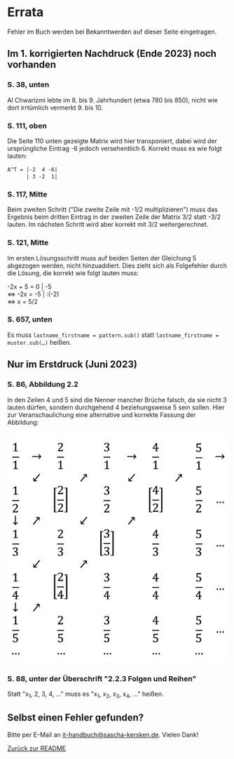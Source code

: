 # Errata #
Fehler im Buch werden bei Bekanntwerden auf dieser Seite eingetragen.
## Im 1. korrigierten Nachdruck (Ende 2023) noch vorhanden ##

### S. 38, unten ###
Al Chwarizmi lebte im 8. bis 9. Jahrhundert (etwa 780 bis 850), nicht wie dort irrtümlich vermerkt 9. bis 10.

### S. 111, oben ###
Die Seite 110 unten gezeigte Matrix wird hier transponiert, dabei wird der ursprüngliche Eintrag -6 jedoch versehentlich 6. Korrekt muss es wie folgt lauten:

```
A^T = |-2  4 -6|
      | 3 -2  1|
```

### S. 117, Mitte ###
Beim zweiten Schritt ("Die zweite Zeile mit -1/2 multiplizieren") muss das Ergebnis beim dritten Eintrag in der zweiten Zeile der Matrix 3/2 statt -3/2 lauten. Im nächsten Schritt wird aber korrekt mit 3/2 weitergerechnet.

### S. 121, Mitte ###
Im ersten Lösungsschritt muss auf beiden Seiten der Gleichung 5 abgezogen werden, nicht hinzuaddiert. Dies zieht sich als Folgefehler durch die Lösung, die korrekt wie folgt lauten muss:

-2x + 5 = 0 | -5<br />
<=> -2x = -5 | :(-2)<br />
<=> x = 5/2

### S. 657, unten ###

Es muss ```lastname_firstname = pattern.sub()``` statt ```lastname_firstname = muster.sub(…)``` heißen.
## Nur im Erstdruck (Juni 2023) ##

### S. 86, Abbildung 2.2 ###
In den Zeilen 4 und 5 sind die Nenner mancher Brüche falsch, da sie nicht 3 lauten dürfen, sondern durchgehend 4 beziehungsweise 5 sein sollen. Hier zur Veranschaulichung eine alternative und korrekte Fassung der Abbildung:

![Cantors erstes Diagonalargument, das alle Brüche in eine unendlich große Tabelle schreibt und die Brüche anschließend diagonal abzählt, um sie alle auf die natürlichen Zahlen abzubilden](cantor-diagonal-1.png)

### S. 88, unter der Überschrift "2.2.3 Folgen und Reihen" ###
Statt "x<sub>1</sub>, 2, 3, 4, ..." muss es "x<sub>1</sub>, x<sub>2</sub>, x<sub>3</sub>, x<sub>4</sub>, ..." heißen.

## Selbst einen Fehler gefunden? ##
Bitte per E-Mail an [it-handbuch@sascha-kersken.de](mailto:it-handbuch@sascha-kersken.de). Vielen Dank!

[Zurück zur README](README.md)
